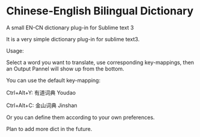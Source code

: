 # Chinese-English Bilingual Dictionary

A small EN-CN dictionary plug-in for Sublime text 3

It is a very simple dictionary plug-in for sublime text3. 

Usage:

Select a word you want to translate, use corresponding key-mappings, then an Output Pannel will show up from the bottom. 

You can use the default key-mapping:

Ctrl+Alt+Y: 有道词典 Youdao

Ctrl+Alt+C: 金山词典 Jinshan

Or you can define them according to your own preferences.

Plan to add more dict in the future.

